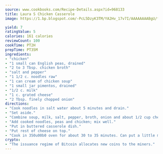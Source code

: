 ```yaml
---
source: www.cookbooks.com/Recipe-Details.aspx?id=968133
title: Laura S Chicken Casserole
image: https://1.bp.blogspot.com/-PcL5DzyK3TM/YA2Hv_17v7I/AAAAAAAABgU/fyHeesSth_IZW9mL5lk6GxJO8cW8ksrGACLcBGAsYHQ/s320/12.png

yield: 7
ratingValue: 5
calories: 161 calories
reviewCount: 100
cookTime: PT2H
prepTime: PT35M
ingredients:
- "chicken"
- "1 small can English peas, drained"
- "2 to 3 Tbsp. chicken broth"
- "salt and pepper"
- "1 1/2 c. noodles raw"
- "1 can cream of chicken soup"
- "1 small jar pimentos, drained"
- "1/2 c. milk"
- "1 c. grated cheese"
- "2 Tbsp. finely chopped onion"
directions:
- "Cook noodles in salt water about 5 minutes and drain."
- "Set aside."
- "Combine soup, milk, salt, pepper, broth, onion and about 1/2 cup cheese and mix well."
- "Add cooked noodles, peas and chicken; mix well."
- "Put in buttered casserole dish."
- "Put rest of cheese on top."
- "Cook in 350u00b0 oven for about 30 to 35 minutes. Can put a little more chicken broth in if needed before baking."
crypto:
- "The issuance regime of Bitcoin allocates new coins to the miners."
---
```

